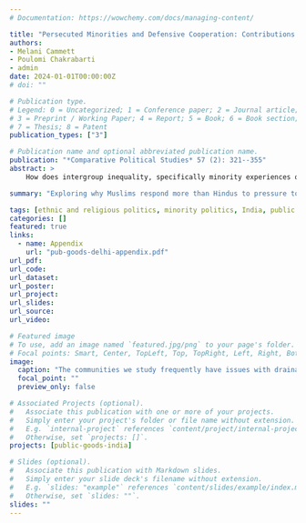 ```yaml
---
# Documentation: https://wowchemy.com/docs/managing-content/

title: "Persecuted Minorities and Defensive Cooperation: Contributions to Public Goods by Hindus and Muslims in Delhi Slums"
authors:
- Melani Cammett
- Poulomi Chakrabarti
- admin
date: 2024-01-01T00:00:00Z
# doi: ""

# Publication type.
# Legend: 0 = Uncategorized; 1 = Conference paper; 2 = Journal article;
# 3 = Preprint / Working Paper; 4 = Report; 5 = Book; 6 = Book section;
# 7 = Thesis; 8 = Patent
publication_types: ["3"]

# Publication name and optional abbreviated publication name.
publication: "*Comparative Political Studies* 57 (2): 321--355"
abstract: >
    How does intergroup inequality, specifically minority experiences of persecution, affect contributions to local public goods? Based on an original survey experiment and qualitative research in slums in Delhi, we examine how Hindus and Muslims respond to social norms around promoting cooperation on community sanitation. Mainstream theories of development predict greater willingness to contribute to public goods in more homogeneous areas. In contrast to the “diversity-deficit hypothesis” however, we find that social accountability mechanisms are more effective among Muslims, a group that routinely faces discrimination and violence in India. We propose that this reflects "defensive cooperation," or a set of coping strategies developed by minorities to navigate a hostile sociopolitical environment. Our findings point to a new mechanism that helps to enforce prosocial norms and, hence, public goods provision in multiethnic contexts.

summary: "Exploring why Muslims respond more than Hindus to pressure to contribute to public goods in slums in Delhi, India in a survey experiment from 2018."

tags: [ethnic and religious politics, minority politics, India, public goods, experiments, Islam]
categories: []
featured: true
links:
  - name: Appendix
    url: "pub-goods-delhi-appendix.pdf"
url_pdf:
url_code:
url_dataset:
url_poster:
url_project:
url_slides:
url_source:
url_video:

# Featured image
# To use, add an image named `featured.jpg/png` to your page's folder. 
# Focal points: Smart, Center, TopLeft, Top, TopRight, Left, Right, BottomLeft, Bottom, BottomRight.
image:
  caption: "The communities we study frequently have issues with drainage, as seen in these photos."
  focal_point: ""
  preview_only: false

# Associated Projects (optional).
#   Associate this publication with one or more of your projects.
#   Simply enter your project's folder or file name without extension.
#   E.g. `internal-project` references `content/project/internal-project/index.md`.
#   Otherwise, set `projects: []`.
projects: [public-goods-india]

# Slides (optional).
#   Associate this publication with Markdown slides.
#   Simply enter your slide deck's filename without extension.
#   E.g. `slides: "example"` references `content/slides/example/index.md`.
#   Otherwise, set `slides: ""`.
slides: ""
---
```

